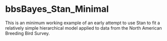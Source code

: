 # bbsBayes_Stan_Minimal

This is an minimum working example of an early attempt to use Stan to fit a relatively simple hierarchical model applied to data from the North American Breeding Bird Survey.  
